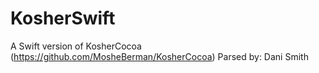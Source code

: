 # KosherSwift
A Swift version of KosherCocoa (https://github.com/MosheBerman/KosherCocoa)
Parsed by: Dani Smith